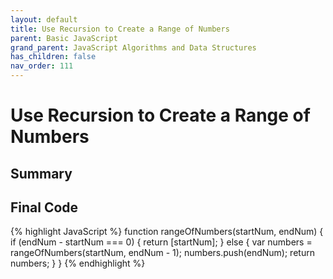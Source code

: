 ```yaml
---
layout: default
title: Use Recursion to Create a Range of Numbers
parent: Basic JavaScript
grand_parent: JavaScript Algorithms and Data Structures
has_children: false
nav_order: 111
---
```

# Use Recursion to Create a Range of Numbers
## Summary

## Final Code

{% highlight JavaScript %}
function rangeOfNumbers(startNum, endNum) {
  if (endNum - startNum === 0) {
    return [startNum];
  } else {
    var numbers = rangeOfNumbers(startNum, endNum - 1);
    numbers.push(endNum);
    return numbers;
  }
}
{% endhighlight %}